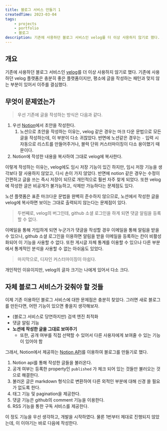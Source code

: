 ```yaml
---
title: 블로그 서비스 만들기 1
createdTime: 2023-03-04
tags:
    - projects
    - portfolio
    - 블로그
description: 기존에 사용하던 블로그 서비스인 velog를 더 이상 사용하지 않기로 했다. 기존에 사용하던 velog 플랫폼은 충분히 좋은 플랫폼이지만, 평소에 글을 작성하는 패턴과 맞지 않는 부분이 있어서 이주를 결심했다.
---
```


## 개요

기존에 사용하던 블로그 서비스인 [velog](https://velog.io)를 더 이상 사용하지 않기로 했다. 기존에 사용하던 velog 플랫폼은 충분히 좋은 플랫폼이지만, 평소에 글을 작성하는 패턴과 맞지 않는 부분이 있어서 이주를 결심했다.

## 무엇이 문제였는가

> 우선 기존에 글을 작성하는 방식은 다음과 같다.

1. 우선 [Notion](https://www.notion.so)에서 초안을 작성한다. 
    1. 노션으로 초안을 작성하는 이유는, velog 같은 경우는 마크 다운 문법으로 모든 글을 작성하는데, 이 부분이 다소 귀찮았다. 반면에 노션같은 경우는 `-` 입력 시 자동으로 리스트를 만들어주거나, 블럭 단위 커스터마이징이 다소 용이했기 때문이다.
2. Notion에 작성한 내용을 복사하여 그대로 velog에 복사한다.

이렇게 작성하는 이유는, velog에도 임시 저장 기능이 있긴 하지만, 임시 저장 기능을 생각보다 잘 사용하지 않았고, 다시 손이 가지 않았다. 반면에 notion 같은 경우는 수정이 간편하고 글을 쓰는 즉시 저장이 되므로 개인적으로 훨씬 자주 찾게 되었다.
또한 velog에 작성한 글은 비공개가 불가능하고, 삭제만 가능하다는 문제점도 있다.

노션 플랫폼은 표준 마크다운 문법을 완벽히 준수하지 않으므로, 노션에서 작성한 글을 velog에 복사하면 보이는 그대로 출력되지 않는다는 문제점이 있다.

>두번째로, velog의 버그인데, github 소셜 로그인을 하게 되면 댓글 알림을 등록할 수 없다. 

이메일을 통해 가입하게 되면 누군가가 댓글을 작성할 경우 이메일을 통해 알림을 받을 수 있으나, github 소셜 로그인을 이용하면 알림을 받을 이메일을 등록하는 칸이 비활성화되어 이 기능을 사용할 수 없다. 또한 게시글 자체 통계를 이용할 수 있으나 다른 부분에서 통계적인 분석을 사용할 수 없는 아쉬움도 있었다.

> 마지막으로, 디자인 커스터마이징이 아쉽다.

개인적인 이유이지만, velog의 글자 크기는 나에게 있어서 다소 크다.


## 자체 블로그 서비스가 갖춰야 할 것들

이제 기존 이용하던 블로그 서비스에 대한 문제점은 충분히 찾았다. 그러면 새로 블로그를 만든다면, 어떤 기능이 있으면 좋을지 생각해보자.

- (블로그 서비스로 당연하지만) 검색 엔진 최적화
- 댓글 알림 기능
- **노션에 작성한 글을 그대로 보여주기**
    - 또한, 공개 여부를 직접 선택할 수 있어서 다른 사용자에게 보여줄 수 있는 기능이 있어야 함

그래서, Notion에서 제공하는 [Notion API](https://developers.notion.com/)를 이용하여 블로그를 만들기로 했다.

1. Notion api를 통해 작성한 글들을 불러온다.
2. 공개 여부는 등록한 property인 `published` 가 체크 되어 있는 것들만 불러오는 것으로 해결한다.
3. 불러온 글은 markdown 형식으로 변환하여 다른 외적인 부분에 대해 신경 쓸 필요가 없도록 한다.
4. 태그 기능 및 pagination을 제공한다.
5. 댓글 기능은 github의 comment 기능을 이용한다.
6. RSS 기능을 통한 구독 서비스를 제공한다.

이 정도 기능을 우선 생각하고, 개발을 시작하였다. 물론 1번부터 제대로 진행되지 않았는데, 이 이야기는 바로 다음에 작성한다.


